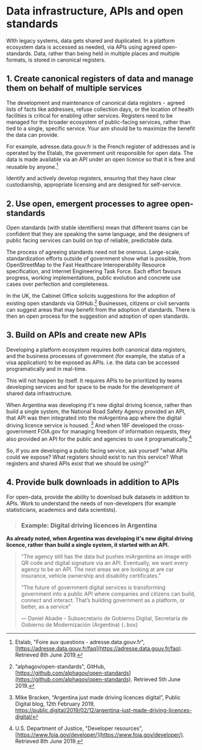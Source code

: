 # Data infrastructure, APIs and open standards

WIth legacy systems, data gets shared and duplicated. In a platform ecosystem data is accessed as needed, via APIs using agreed open-standards. Data, rather than being held in multiple places and multiple formats, is stored in canonical registers.

## 1. Create canonical registers of data and manage them on behalf of multiple services

The development and maintenance of canonical data registers -  agreed lists of facts like addresses, refuse collection days,  or the location of health facilities is critical for enabling other services. Registers need to be managed for the broader ecosystem of public-facing services, rather than tied to a single, specific service. Your aim should be to maximize the benefit the data can provide.

For example, adresse.data.gouv.fr is the French register of addresses and is operated by the Etalab, the government unit responsible for open data. The data is made available via an API under an open licence so that it is free and reusable by anyone.[^1]

Identify and actively develop registers, ensuring that they have clear custodianship, appropriate licensing and are designed for self-service.

## 2. Use open, emergent processes to agree open-standards

Open standards (with stable identifiers) mean that different teams can be confident that they are speaking the same language, and the designers of public facing services can build on top of reliable, predictable data.

The process of agreeing standards need not be onerous. 
Large-scale, standardization efforts outside of government show what is possible, from OpenStreetMap to the Fast Healthcare Interoperability Resource specification, and Internet Engineering Task Force. Each effort favours progress, working implementations, public evolution and concrete use cases over perfection and completeness.

In the UK, the Cabinet Office solicits suggestions for the adoption of existing open standards via GitHub.[^2] Businesses, citizens or civil servants can suggest areas that may benefit from the adoption of standards. There is then an open process for the suggestion and adoption of open standards.

## 3. Build on APIs and create new APIs

Developing a platform ecosystem requires both canonical data registers, and the business processes of government (for example, the status of a visa application) to be exposed as APIs. i.e. the data can be accessed programatically and in real-time.

This will not happen by itself. It requires APIs to be prioritized by teams developing services and for space to be made for the development of shared data infrastructure.

When Argentina was developing it's new digital driving licence, rather than build a single system, the National Road Safety Agency provided an API, that API was then integrated into the miArgentina app where the digital driving licence service is housed. [^3]  And when 18F developed the cross-government  FOIA.gov for managing freedom of information requests, they also provided an API for the public and agencies to use it programatically.[^4]

So, if you are developing a public facing service, ask yourself "what APIs could we expose? What registers should exist to run this service? What registers and shared APIs exist that we should be using?"

## 4. Provide bulk downloads in addition to APIs

For open-data, provide the ability to download bulk datasets in addition to APIs. Work to understand the needs of non-developers (for example statisticians, academics and data scientists).

> ### Example: Digital driving licences in Argentina
> 
**As already noted, when Argentina was developing it's new digital driving licence, rather than build a single system, it started with an API.**
> 
> "The agency still has the data but pushes miArgentina an image with QR code and digital signature via an API. Eventually, we want every agency to be an API. The next areas we are looking at are car insurance, vehicle ownership and disability certificates."
> 
> "The future of government digital services is transforming government into a public API where companies and citizens can build, connect and interact. That’s building government as a platform, or better, as a service"
> 
> — Daniel Abadie - Subsecretario de Gobierno Digital, Secretaría de Gobierno de Modernización (Argentina)
{:.box}

[^1]:   Etalab, "Foire aux questions - adresse.data.gouv.fr", [https://adresse.data.gouv.fr/faq](https://adresse.data.gouv.fr/faq). Retrieved 8th June 2019.

[^2]:   "alphagov/open-standards", GitHub, [https://github.com/alphagov/open-standards](https://github.com/alphagov/open-standards). Retrieved 5th June 2019.

[^3]:   Mike Bracken, “Argentina just made driving licences digital”, Public Digital blog, 12th February 2019, https://public.digital/2019/02/12/argentina-just-made-driving-licences-digital/

[^4]:   U.S. Department of Justice, "Developer resources", [https://www.foia.gov/developer/](https://www.foia.gov/developer/). Retrieved 8th June 2019.
